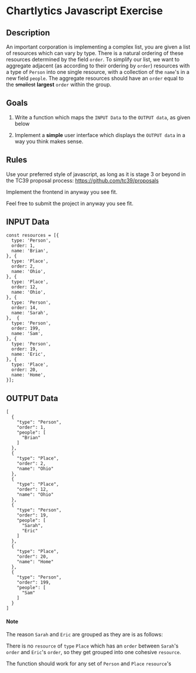 # Chartlytics Javascript Exercise

## Description

An important corporation is implementing a complex list, you are given a list of resources which can vary by type. There is a natural ordering of these resources determined by the field `order`. To simplify our list, we want to aggregate adjacent (as according to their ordering by `order`) resources with a type of `Person` into one single resource, with a collection of the `name`'s in a new field `people`. The aggregate resources should have an `order` equal to the ~~smallest~~ **largest** `order` within the group.

## Goals

1. Write a function which maps the `INPUT Data` to the `OUTPUT data`, as given below

2. Implement a **simple** user interface which displays the `OUTPUT data` in a way you think makes sense.

## Rules

Use your preferred style of javascript, as long as it is stage 3 or beyond in the TC39 proposal process: https://github.com/tc39/proposals

Implement the frontend in anyway you see fit.

Feel free to submit the project in anyway you see fit.

## INPUT Data

```
const resources = [{
  type: 'Person',
  order: 1,
  name: 'Brian',
}, {
  type: 'Place',
  order: 2,
  name: 'Ohio',
}, {
  type: 'Place',
  order: 12,
  name: 'Ohio',
}, {
  type: 'Person',
  order: 14,
  name: 'Sarah',
},  {
  type: 'Person',
  order: 199,
  name: 'Sam',
}, {
  type: 'Person',
  order: 19,
  name: 'Eric',
}, {
  type: 'Place',
  order: 20,
  name: 'Home',
}];
```

## OUTPUT Data

```
[
  {
    "type": "Person",
    "order": 1,
    "people": [
      "Brian"
    ]
  },
  {
    "type": "Place",
    "order": 2,
    "name": "Ohio"
  },
  {
    "type": "Place",
    "order": 12,
    "name": "Ohio"
  },
  {
    "type": "Person",
    "order": 19,
    "people": [
      "Sarah",
      "Eric"
    ]
  },
  {
    "type": "Place",
    "order": 20,
    "name": "Home"
  },
  {
    "type": "Person",
    "order": 199,
    "people": [
      "Sam"
    ]
  }
]
```

#### Note

The reason `Sarah` and `Eric` are grouped as they are is as follows:

 There is no `resource` of `type` `Place` which has an `order` between `Sarah`'s `order` and `Eric`'s `order`, so they get grouped into one cohesive `resource`.

The function should work for any set of `Person` and `Place` `resource`'s
